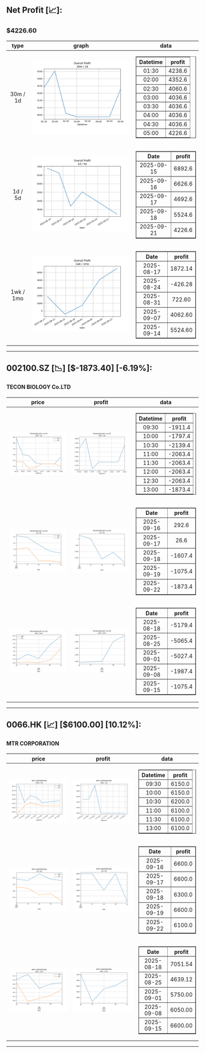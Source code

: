 ## Net Profit [📈]:
### $4226.60
|type|graph|data|
|:---:|:---:|:---:|
|30m / 1d|![net_profit](image/overall_30m-1d.png)|<table border="1" class="dataframe"> <thead> <tr style="text-align: center;"> <th>Datetime</th> <th>profit</th> </tr> </thead> <tbody> <tr> <td>01:30</td> <td>4238.6</td> </tr> <tr> <td>02:00</td> <td>4352.6</td> </tr> <tr> <td>02:30</td> <td>4060.6</td> </tr> <tr> <td>03:00</td> <td>4036.6</td> </tr> <tr> <td>03:30</td> <td>4036.6</td> </tr> <tr> <td>04:00</td> <td>4036.6</td> </tr> <tr> <td>04:30</td> <td>4036.6</td> </tr> <tr> <td>05:00</td> <td>4226.6</td> </tr> </tbody></table>|
|1d / 5d|![net_profit](image/overall_1d-5d.png)|<table border="1" class="dataframe"> <thead> <tr style="text-align: center;"> <th>Date</th> <th>profit</th> </tr> </thead> <tbody> <tr> <td>2025-09-15</td> <td>6892.6</td> </tr> <tr> <td>2025-09-16</td> <td>6626.6</td> </tr> <tr> <td>2025-09-17</td> <td>4692.6</td> </tr> <tr> <td>2025-09-18</td> <td>5524.6</td> </tr> <tr> <td>2025-09-21</td> <td>4226.6</td> </tr> </tbody></table>|
|1wk / 1mo|![net_profit](image/overall_1wk-1mo.png)|<table border="1" class="dataframe"> <thead> <tr style="text-align: center;"> <th>Date</th> <th>profit</th> </tr> </thead> <tbody> <tr> <td>2025-08-17</td> <td>1872.14</td> </tr> <tr> <td>2025-08-24</td> <td>-426.28</td> </tr> <tr> <td>2025-08-31</td> <td>722.60</td> </tr> <tr> <td>2025-09-07</td> <td>4062.60</td> </tr> <tr> <td>2025-09-14</td> <td>5524.60</td> </tr> </tbody></table>|
---
## 002100.SZ [📉] [$-1873.40] [-6.19%]:
#### TECON BIOLOGY Co.LTD
|price|profit|data|
|:---:|:---:|:---:|
|![price](image/002100.SZ_30m-1d_price.png)|![profit](image/002100.SZ_30m-1d_profit.png)|<table border="1" class="dataframe"> <thead> <tr style="text-align: center;"> <th>Datetime</th> <th>profit</th> </tr> </thead> <tbody> <tr> <td>09:30</td> <td>-1911.4</td> </tr> <tr> <td>10:00</td> <td>-1797.4</td> </tr> <tr> <td>10:30</td> <td>-2139.4</td> </tr> <tr> <td>11:00</td> <td>-2063.4</td> </tr> <tr> <td>11:30</td> <td>-2063.4</td> </tr> <tr> <td>12:00</td> <td>-2063.4</td> </tr> <tr> <td>12:30</td> <td>-2063.4</td> </tr> <tr> <td>13:00</td> <td>-1873.4</td> </tr> </tbody></table>|
|![price](image/002100.SZ_1d-5d_price.png)|![profit](image/002100.SZ_1d-5d_profit.png)|<table border="1" class="dataframe"> <thead> <tr style="text-align: center;"> <th>Date</th> <th>profit</th> </tr> </thead> <tbody> <tr> <td>2025-09-16</td> <td>292.6</td> </tr> <tr> <td>2025-09-17</td> <td>26.6</td> </tr> <tr> <td>2025-09-18</td> <td>-1607.4</td> </tr> <tr> <td>2025-09-19</td> <td>-1075.4</td> </tr> <tr> <td>2025-09-22</td> <td>-1873.4</td> </tr> </tbody></table>|
|![price](image/002100.SZ_1wk-1mo_price.png)|![profit](image/002100.SZ_1wk-1mo_profit.png)|<table border="1" class="dataframe"> <thead> <tr style="text-align: center;"> <th>Date</th> <th>profit</th> </tr> </thead> <tbody> <tr> <td>2025-08-18</td> <td>-5179.4</td> </tr> <tr> <td>2025-08-25</td> <td>-5065.4</td> </tr> <tr> <td>2025-09-01</td> <td>-5027.4</td> </tr> <tr> <td>2025-09-08</td> <td>-1987.4</td> </tr> <tr> <td>2025-09-15</td> <td>-1075.4</td> </tr> </tbody></table>|
---
## 0066.HK [📈] [$6100.00] [10.12%]:
#### MTR CORPORATION
|price|profit|data|
|:---:|:---:|:---:|
|![price](image/0066.HK_30m-1d_price.png)|![profit](image/0066.HK_30m-1d_profit.png)|<table border="1" class="dataframe"> <thead> <tr style="text-align: center;"> <th>Datetime</th> <th>profit</th> </tr> </thead> <tbody> <tr> <td>09:30</td> <td>6150.0</td> </tr> <tr> <td>10:00</td> <td>6150.0</td> </tr> <tr> <td>10:30</td> <td>6200.0</td> </tr> <tr> <td>11:00</td> <td>6100.0</td> </tr> <tr> <td>11:30</td> <td>6100.0</td> </tr> <tr> <td>13:00</td> <td>6100.0</td> </tr> </tbody></table>|
|![price](image/0066.HK_1d-5d_price.png)|![profit](image/0066.HK_1d-5d_profit.png)|<table border="1" class="dataframe"> <thead> <tr style="text-align: center;"> <th>Date</th> <th>profit</th> </tr> </thead> <tbody> <tr> <td>2025-09-16</td> <td>6600.0</td> </tr> <tr> <td>2025-09-17</td> <td>6600.0</td> </tr> <tr> <td>2025-09-18</td> <td>6300.0</td> </tr> <tr> <td>2025-09-19</td> <td>6600.0</td> </tr> <tr> <td>2025-09-22</td> <td>6100.0</td> </tr> </tbody></table>|
|![price](image/0066.HK_1wk-1mo_price.png)|![profit](image/0066.HK_1wk-1mo_profit.png)|<table border="1" class="dataframe"> <thead> <tr style="text-align: center;"> <th>Date</th> <th>profit</th> </tr> </thead> <tbody> <tr> <td>2025-08-18</td> <td>7051.54</td> </tr> <tr> <td>2025-08-25</td> <td>4639.12</td> </tr> <tr> <td>2025-09-01</td> <td>5750.00</td> </tr> <tr> <td>2025-09-08</td> <td>6050.00</td> </tr> <tr> <td>2025-09-15</td> <td>6600.00</td> </tr> </tbody></table>|
---
